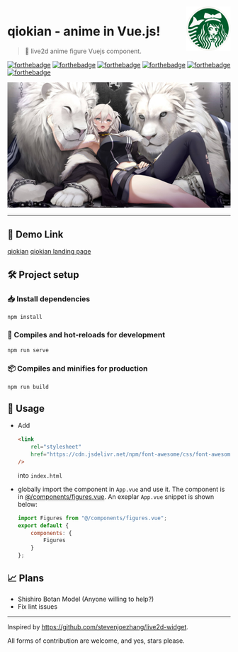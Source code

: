 <!--
 * @Date: 08/02/2021 09.49.03 +0800
 * @Author: KnowsCount
 * @LastEditTime: 17/02/2021 22.22.10 +0800
 * @FilePath: /qiokian/README.md
-->

<img src=".assets/logo.png" align="right" width="100" height="100" />

# qiokian - anime in Vue.js!

> 🙊 live2d anime figure Vuejs component.

[![forthebadge](https://forthebadge.com/images/badges/powered-by-coders-sweat.svg)](https://forthebadge.com)
[![forthebadge](https://forthebadge.com/images/badges/built-with-love.svg)](https://forthebadge.com)
[![forthebadge](https://forthebadge.com/images/badges/uses-badges.svg)](https://forthebadge.com)
[![forthebadge](https://forthebadge.com/images/badges/made-with-vue.svg)](https://forthebadge.com)
[![forthebadge](https://forthebadge.com/images/badges/not-a-bug-a-feature.svg)](https://forthebadge.com)
[![forthebadge](https://forthebadge.com/images/badges/works-on-my-machine.svg)](https://forthebadge.com)

![Shishiro Botan](.assets/shishiro_botan.jpg)

---

## 🔗 Demo Link

[qiokian](https://qiokian.vercel.app)
[qiokian landing page](https://qiokian-landing.vercel.app)

## 🛠 Project setup

### 📥 Install dependencies

```
npm install
```

### 🔨 Compiles and hot-reloads for development

```
npm run serve
```

### 📦 Compiles and minifies for production

```
npm run build
```

## 🧱 Usage

-   Add

    ```html
    <link
    	rel="stylesheet"
    	href="https://cdn.jsdelivr.net/npm/font-awesome/css/font-awesome.min.css"
    />
    ```

    into `index.html`

-   globally import the component in `App.vue` and use it. The component is in [@/components/figures.vue](./src/components/figures.vue).
    An exeplar `App.vue` snippet is shown below:

    ```js
    import Figures from "@/components/figures.vue";
    export default {
    	components: {
    		Figures
    	}
    };
    ```

## 📈 Plans

-   Shishiro Botan Model (Anyone willing to help?)
-   Fix lint issues

---

Inspired by https://github.com/stevenjoezhang/live2d-widget.

All forms of contribution are welcome, and yes, stars please.
